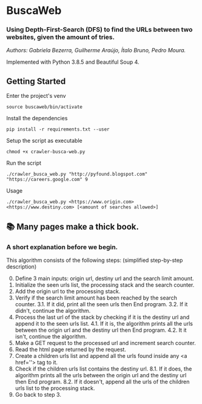 # BuscaWeb
### Using Depth-First-Search (DFS) to find the URLs between two websites, given the amount of tries.

*Authors: Gabriela Bezerra, Guilherme Araújo, Ítalo Bruno, Pedro Moura.*

Implemented with Python 3.8.5 and Beautiful Soup 4.

## Getting Started
Enter the project's venv

`source buscaweb/bin/activate`

Install the dependencies

`pip install -r requirements.txt --user`

Setup the script as executable

`chmod +x crawler-busca-web.py`

Run the script

`./crawler_busca_web.py "http://pyfound.blogspot.com" "https://careers.google.com" 9`

Usage

`./crawler_busca_web.py <https://www.origin.com> <https://www.destiny.com> [<amount of searches allowed>]`


## 📚 Many pages make a thick book.
### A short explanation before we begin.

This algorithm consists of the following steps: (simplified step-by-step description)

0. Define 3 main inputs: origin url, destiny url and the search limit amount.
1. Initialize the seen urls list, the processing stack and the search counter.
2. Add the origin url to the processing stack.
3. Verify if the search limit amount has been reached by the search counter.
    3.1. If it did, print all the seen urls then End program.
    3.2. If it didn't, continue the algorithm.
4. Process the last url of the stack by checking if it is the destiny url and append it to the seen urls list.
    4.1. If it is, the algorithm prints all the urls between the origin url and the destiny url then End program.
    4.2. It it isn't, continue the algorithm.
5. Make a GET request to the processed url and increment search counter.
6. Read the html page returned by the request.
7. Create a children urls list and append all the urls found inside any \<a href=''\> tag to it.
8. Check if the children urls list contains the destiny url.
    8.1. If it does, the algorithm prints all the urls between the origin url and the destiny url then End program.
    8.2. If it doesn't, append all the urls of the children urls list to the processing stack. 
9. Go back to step 3.
